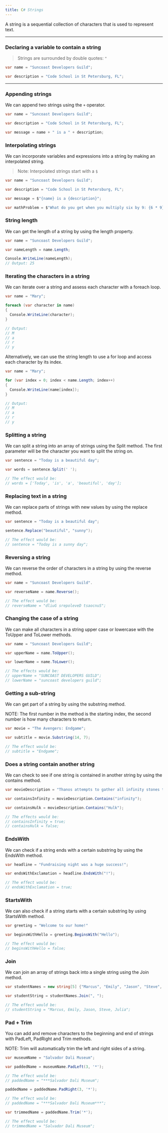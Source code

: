 ```yaml
---
title: C# Strings
---
```


A string is a sequential collection of characters that is used to represent
text.

---

### Declaring a variable to contain a string

> Strings are surrounded by double quotes: `"`

```C#
var name = "Suncoast Developers Guild";

var description = "Code School in St Petersburg, FL";
```

---

### Appending strings

We can append two strings using the `+` operator.

```C#
var name = "Suncoast Developers Guild";

var description = "Code School in St Petersburg, FL";

var message = name + " is a " + description;

```

### Interpolating strings

We can incorporate variables and expressions into a string by making an
interpolated string.

> Note: Interpolated strings start with a `$`

```C#
var name = "Suncoast Developers Guild";

var description = "Code School in St Petersburg, FL";

var message = $"{name} is a {description}";

var mathProblem = $"What do you get when you multiply six by 9: {6 * 9}"
```

### String length

We can get the length of a string by using the length property.

```C#
var name = "Suncoast Developers Guild";

var nameLength = name.Length;

Console.WriteLine(nameLength);
// Output: 25
```

### Iterating the characters in a string

We can iterate over a string and assess each character with a foreach loop.

```C#
var name = "Mary";

foreach (var character in name)
{
  Console.WriteLine(character);
}

// Output: 
// M
// a
// r
// y
```

Alternatively, we can use the string length to use a for loop and access each character by its index.

```C#
var name = "Mary";

for (var index = 0; index < name.Length; index++)
{
  Console.WriteLine(name[index]);
}

// Output:
// M
// a
// r
// y
```

### Splitting a string

We can split a string into an array of strings using the Split method. The first parameter will be the character you want to split the string on.

```C#
var sentence = "Today is a beautiful day";

var words = sentence.Split(' ');

// The effect would be:
// words = ['Today', 'is', 'a', 'beautiful', 'day'];
```

### Replacing text in a string

We can replace parts of strings with new values by using the replace method.

```C#
var sentence = "Today is a beautiful day";

sentence.Replace("beautiful", "sunny");

// The effect would be:
// sentence = "Today is a sunny day";
```

### Reversing a string

We can reverse the order of characters in a string by using the reverse method.

```C#
var name = "Suncoast Developers Guild".

var reverseName = name.Reverse();

// The effect would be:
// reverseName = "dliuG srepoleveD tsaocnuS";
```

### Changing the case of a string

We can make all characters in a string upper case or lowercase with the ToUpper and ToLower methods.

```C#
var name = "Suncoast Developers Guild";

var upperName = name.ToUpper();

var lowerName = name.ToLower();

// The effects would be:
// upperName = "SUNCOAST DEVELOPERS GUILD";
// lowerName = "suncoast developers guild";
```

### Getting a sub-string

We can get part of a string by using the substring method.

NOTE: The first number in the method is the starting index, the second number is how many characters to return.

```C#
var movie = "The Avengers: Endgame";

var subtitle = movie.Substring(14, 7);

// The effect would be:
// subtitle = "Endgame";
```

### Does a string contain another string

We can check to see if one string is contained in another string by using the contains method.

```C# 
var movieDescription = "Thanos attempts to gather all infinity stones to end the Avengers for good.";

var containsInfinity = movieDescription.Contains("infinity");

var containsHulk = movieDescription.Contains("Hulk");

// The effects would be:
// containsInfinity = true;
// containsHulk = false;
```

### EndsWith

We can check if a string ends with a certain substring by using the EndsWith method.

```C#
var headline = "Fundraising night was a huge success!";

var endsWithExclamation = headline.EndsWith("!");

// The effect would be:
// endsWithExclamation = true;
```

### StartsWith

We can also check if a string starts with a certain substring by using StartsWith method.

```C#
var greeting = "Welcome to our home!"

var beginsWithHello = greeting.BeginsWith("Hello");

// The effect would be:
// beginsWithHello = false;
```

### Join

We can join an array of strings back into a single string using the Join method.

```C#
var studentNames = new string[5] {"Marcus", "Emily", "Jason", "Steve", "Julia"};

var studentString = studentNames.Join(", ");

// The effect would be:
// studentString = "Marcus, Emily, Jason, Steve, Julia";
```

### Pad + Trim

You can add and remove characters to the beginning and end of strings with PadLeft, PadRight and Trim methods.

NOTE: Trim will automatically trim the left and right sides of a string.

```C#
var museumName = "Salvador Dali Museum";

var paddedName = museumName.PadLeft(3, '*');

// The effect would be:
// paddedName = "***Salvador Dali Museum";

paddedName = paddedName.PadRight(3, '*');

// The effect would be:
// paddedName = "***Salvador Dali Museum***";

var trimmedName = paddedName.Trim('*');

// The effect would be:
// trimmedName = "Salvador Dali Museum";
```
